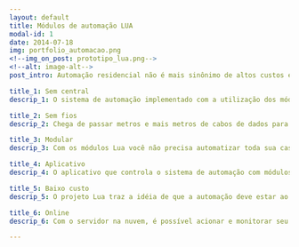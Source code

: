 ```yaml
---
layout: default
title: Módulos de automação LUA
modal-id: 1
date: 2014-07-18
img: portfolio_automacao.png
<!--img_on_post: prototipo_lua.png-->
<!--alt: image-alt-->
post_intro: Automação residencial não é mais sinônimo de altos custos e muita mão de obra para instalação. Com os módulos Lua você passa a ter controle total de sua iluminação através do seu smartphone possibilitando agendamentos de acionamento e configuração de cenários de maneira fácil e rápida. E não para por aí, os módulos Lua também são capazes de controlar o acionamento de bombas de piscina, motores de cortinas, abertura de portões de garagem e muito mais.

title_1: Sem central
descrip_1: O sistema de automação implementado com a utilização dos módulos Lua é difuso, isto é, não necessita de uma central para funcionar.

title_2: Sem fios
descrip_2: Chega de passar metros e mais metros de cabos de dados para implementar sistemas de automação. Toda a comunicação dos módulos Lua é realizada de maneira sem fio.

title_3: Modular
descrip_3: Com os módulos Lua você não precisa automatizar toda sua casa de uma só vez. Se quiser começar automatizando apenas um ponto de iluminação e meses depois quiser automatizar toda sua sala, sua cozinha e seu quarto, não tem problema algum!

title_4: Aplicativo
descrip_4: O aplicativo que controla o sistema de automação com módulos Lua é de fácil utilização, personalizável de acordo com o que o usuário quiser e compatível com as plataformas Android e IOS. 

title_5: Baixo custo
descrip_5: O projeto Lua traz a idéia de que a automação deve estar ao alcance de todos. Com o barateamento dos módulos pretende-se atingir um maior público consumidor do que o atual mercado da automação residencial.

title_6: Online
descrip_6: Com o servidor na nuvem, é possível acionar e monitorar seu sistema de automação de qualquer lugar com acesso à internet.

---
```


